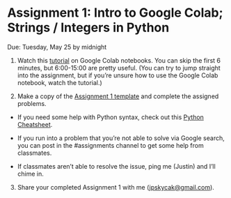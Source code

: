 # Assignment 1: Intro to Google Colab; Strings / Integers in Python
Due: Tuesday, May 25 by midnight

1. Watch this [tutorial](https://www.youtube.com/watch?v=KCCzo31Oo8U&t=352s) on Google Colab notebooks. You can skip the first 6 minutes, but 6:00-15:00 are pretty useful.
(You can try to jump straight into the assignment, but if you’re unsure how to use the Google Colab notebook, watch the tutorial.)


2. Make a copy of the [Assignment 1 template](https://colab.research.google.com/drive/1lcNO5Nk3gjNSPZWzfUdOy7O0BxDZKaAe?usp=sharing) and complete the assigned problems.


* If you need some help with Python syntax, check out this [Python Cheatsheet](https://www.pythoncheatsheet.org/).


* If you run into a problem that you’re not able to solve via Google search, you can post in the #assignments channel to get some help from classmates.


* If classmates aren’t able to resolve the issue, ping me (Justin) and I’ll chime in.

3. Share your completed Assignment 1 with me (jpskycak@gmail.com).
